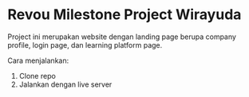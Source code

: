 # Revou Milestone Project Wirayuda

Project ini merupakan website dengan landing page berupa company profile, login page, dan learning platform page.

Cara menjalankan:
1. Clone repo
2. Jalankan dengan live server